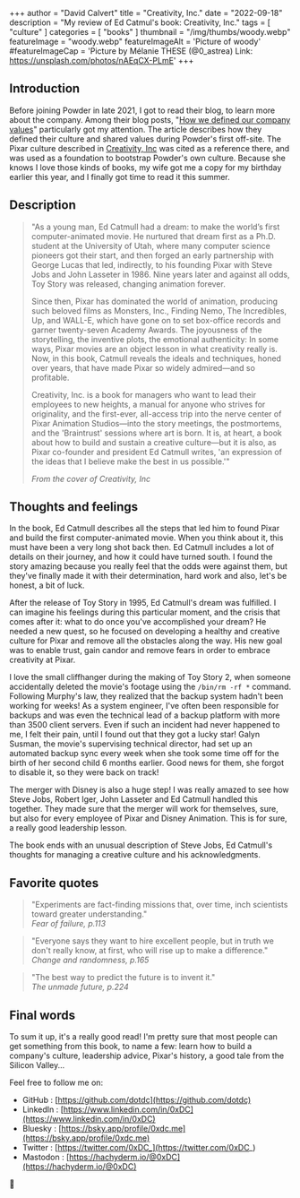 +++
author = "David Calvert"
title = "Creativity, Inc."
date = "2022-09-18"
description = "My review of Ed Catmul's book: Creativity, Inc."
tags = [
    "culture"
]
categories = [
    "books"
]
thumbnail = "/img/thumbs/woody.webp"
featureImage = "woody.webp"
featureImageAlt = 'Picture of woody'
#featureImageCap = 'Picture by Mélanie THESE (@0_astrea) Link: https://unsplash.com/photos/nAEqCX-PLmE'
+++

<!--more-->

## Introduction

Before joining Powder in late 2021, I got to read their blog, to learn more about the company. Among their blog posts, "[How we defined our company values](https://powderapp.medium.com/powder-how-we-defines-our-company-values-d5f28e20407e)" particularly got my attention. The article describes how they defined their culture and shared values during Powder's first off-site. The Pixar culture described in [Creativity, Inc](https://www.goodreads.com/book/show/18077903-creativity-inc) was cited as a reference there, and was used as a foundation to bootstrap Powder's own culture. Because she knows I love those kinds of books, my wife got me a copy for my birthday earlier this year, and I finally got time to read it this summer.

## Description

> "As a young man, Ed Catmull had a dream: to make the world’s first computer-animated movie. He nurtured that dream first as a Ph.D. student at the University of Utah, where many computer science pioneers got their start, and then forged an early partnership with George Lucas that led, indirectly, to his founding Pixar with Steve Jobs and John Lasseter in 1986. Nine years later and against all odds, Toy Story was released, changing animation forever.
>
> Since then, Pixar has dominated the world of animation, producing such beloved films as Monsters, Inc., Finding Nemo, The Incredibles, Up, and WALL-E, which have gone on to set box-office records and garner twenty-seven Academy Awards. The joyousness of the storytelling, the inventive plots, the emotional authenticity: In some ways, Pixar movies are an object lesson in what creativity really is. Now, in this book, Catmull reveals the ideals and techniques, honed over years, that have made Pixar so widely admired―and so profitable.
>
> Creativity, Inc. is a book for managers who want to lead their employees to new heights, a manual for anyone who strives for originality, and the first-ever, all-access trip into the nerve center of Pixar Animation Studios―into the story meetings, the postmortems, and the 'Braintrust' sessions where art is born. It is, at heart, a book about how to build and sustain a creative culture―but it is also, as Pixar co-founder and president Ed Catmull writes, 'an expression of the ideas that I believe make the best in us possible.'"
>
> *From the cover of Creativity, Inc*

## Thoughts and feelings

In the book, Ed Catmull describes all the steps that led him to found Pixar and build the first computer-animated movie. When you think about it, this must have been a very long shot back then. Ed Catmull includes a lot of details on their journey, and how it could have turned south. I found the story amazing because you really feel that the odds were against them, but they've finally made it with their determination, hard work and also, let's be honest, a bit of luck.

After the release of Toy Story in 1995, Ed Catmull's dream was fulfilled. I can imagine his feelings during this particular moment, and the crisis that comes after it: what to do once you've accomplished your dream? He needed a new quest, so he focused on developing a healthy and creative culture for Pixar and remove all the obstacles along the way. His new goal was to enable trust, gain candor and remove fears in order to embrace creativity at Pixar.

I love the small cliffhanger during the making of Toy Story 2, when someone accidentally deleted the movie's footage using the `/bin/rm -rf *` command. Following Murphy's law, they realized that the backup system hadn't been working for weeks! As a system engineer, I've often been responsible for backups and was even the technical lead of a backup platform with more than 3500 client servers. Even if such an incident had never happened to me, I felt their pain, until I found out that they got a lucky star! Galyn Susman, the movie's supervising technical director, had set up an automated backup sync every week when she took some time off for the birth of her second child 6 months earlier. Good news for them, she forgot to disable it, so they were back on track!

The merger with Disney is also a huge step! I was really amazed to see how Steve Jobs, Robert Iger, John Lasseter and Ed Catmull handled this together. They made sure that the merger will work for themselves, sure, but also for every employee of Pixar and Disney Animation. This is for sure, a really good leadership lesson.

The book ends with an unusual description of Steve Jobs, Ed Catmull's thoughts for managing a creative culture and his acknowledgments.

## Favorite quotes

<!-- markdownlint-disable MD028 -->
> "Experiments are fact-finding missions that, over time, inch scientists toward greater understanding." \
> *Fear of failure, p.113*

> "Everyone says they want to hire excellent people, but in truth we don't really know, at first, who will rise up to make a difference." \
> *Change and randomness, p.165*

> "The best way to predict the future is to invent it." \
> *The unmade future, p.224*

## Final words

To sum it up, it's a really good read! I'm pretty sure that most people can get something from this book, to name a few: learn how to build a company's culture, leadership advice, Pixar's history, a good tale from the Silicon Valley...

Feel free to follow me on:

- GitHub : [https://github.com/dotdc](https://github.com/dotdc)
- LinkedIn : [https://www.linkedin.com/in/0xDC](https://www.linkedin.com/in/0xDC)
- Bluesky : [https://bsky.app/profile/0xdc.me](https://bsky.app/profile/0xdc.me)
- Twitter : [https://twitter.com/0xDC_](https://twitter.com/0xDC_)
- Mastodon : [https://hachyderm.io/@0xDC](https://hachyderm.io/@0xDC)

👋
